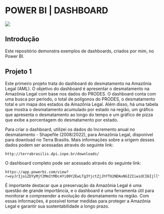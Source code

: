 <h1>  POWER BI | DASHBOARD </h1>

<p>
<img src="http://img.shields.io/static/v1?label=STATUS&message=EM%20DESENVOLVIMENTO&color=GREEN&style=for-the-badge"/>
</p>

<h2>Introdução</h2>
Este repositório demonstra exemplos de dashboards, criados por mim, no Power BI.

<h2>Projeto 1</h2>
Este primeiro projeto trata do dashboard do desmatamento na Amazônia Legal (AML). O objetivo do dashboard é apresentar o desmatamento na Amazônia Legal com base nos dados do PRODES. 
O dashboard conta com uma busca por período, o total de polígonos do PRODES, o desmatamento total e um mapa dos estados da Amazônia Legal. 
Além disso, há uma tabela que mostra o desmatamento acumulado por estado na região, um gráfico que apresenta o desmatamento ao longo do tempo e um gráfico de pizza que exibe a porcentagem do desmatamento por estado.

Para criar o dashboard, utilizei os dados do Incremento anual no desmatamento - Shapefile (2008/2022), para Amazônia Legal, disponível para download no Terra Brasilis. 
Mais informações sobre a origem desses dados podem ser acessadas através do seguinte link:

```
http://terrabrasilis.dpi.inpe.br/downloads/
```

O dashboard completo pode ser acessado através do seguinte link: 
```
https://app.powerbi.com/view?r=eyJrIjoiZDYyMjY2MmItMDc4Yi00Y2EwLTg3YjctZjJhYTU2NDAxNGI2IiwidCI6IjllYjM1NmMzLWE0OGYtNDc1NS04NDlkLWY5NzFiNzE1ODU5MiJ9
```

É importante destacar que a preservação da Amazônia Legal é uma questão de grande importância, e o dashboard é uma ferramenta útil para monitorar e compreender a evolução do desmatamento na região. 
Com essas informações, é possível tomar medidas para proteger a Amazônia Legal e garantir sua sustentabilidade a longo prazo.


